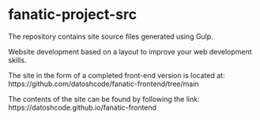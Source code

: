 # fanatic-project-src
<p>The repository contains site source files generated using Gulp.</p>
<p>Website development based on a layout to improve your web development skills.</p>
<p>The site in the form of a completed front-end version is located at: https://github.com/datoshcode/fanatic-frontend/tree/main</p>
<p>The contents of the site can be found by following the link: https://datoshcode.github.io/fanatic-frontend</p>


